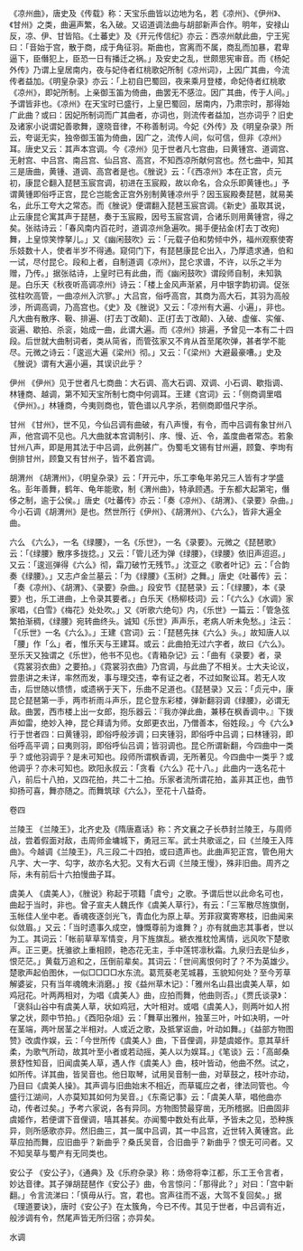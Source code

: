 <!-- { "loadSidebar": true } -->
《凉州曲》，唐史及《传载》称：天宝乐曲皆以边地为名，若《凉州》、《伊州》、《甘州》之类，曲遍声繁，名入破。又诏道调法曲与胡部新声合作。明年，安禄山反，凉、伊、甘皆陷。《土蕃史》及《开元传信纪》亦云：西凉州献此曲，宁王宪曰：「音始于宫，散于商，成于角征羽。斯曲也，宫离而不属，商乱而加暴，君卑逼下，臣僭犯上，臣恐一日有播迁之祸。」及安史之乱，世颇思宪审音。而《杨妃外传》乃谓上皇居南内，夜与妃侍者红桃歌妃所制《凉州词》，上因广其曲，今流传者益加。《明皇杂录》亦云：「上初自巴蜀回，夜来乘月登楼，命妃侍者红桃歌《凉州》，即妃所制。上亲御玉笛为倚曲，曲罢无不感泣。因广其曲，传于人间。」予谓皆非也。《凉州》在天宝时已盛行，上皇巴蜀回，居南内，乃肃宗时，那得始广此曲？或曰：因妃所制词而广其曲者，亦词也，则流传者益加，岂亦词乎？旧史及诸家小说谓妃善歌舞，邃晓音律，不称善制词。今妃《外传》及《明皇杂录》所云，夸诞无实，独帝御玉笛为倚曲，因广之，流传人间，似可信，但非《凉州》耳。唐史又云：其声本宫调。今《凉州》见于世者凡七宫曲，曰黄锺宫、道调宫、无射宫、中吕宫、南吕宫、仙吕宫、高宫，不知西凉所献何宫也。然七曲中，知其三是唐曲，黄锺、道调、高宫者是也。《脞说》云：「《西凉州》本在正宫，贞元初，康昆仑翻入琵琶玉宸宫调，初进在玉宸殿，故以命名，合众乐即黄锺也。」予谓黄锺即俗呼正宫，昆仑岂能舍正宫外别制黄锺凉州乎？因玉宸殿奏琵琶，就易美名，此乐工夸大之常态。而《脞说》便谓翻入琵琶玉宸宫调。《新史》虽取其说，止云康昆仑寓其声于琵琶，奏于玉宸殿，因号玉宸宫调，合诸乐则用黄锺宫，得之矣。张祜诗云：「春风南内百花时，道调凉州急遍吹。揭手便拈金(朾去丁改宛)舞，上皇惊笑悖拏儿。」又《幽闲鼓吹》云：「元载子伯和势倾中外，福州观察使寄乐妓数十人，使者半岁不得通。窥伺门下，有琵琶康昆仑出入，乃厚遗求通，伯和一试，尽付昆仑。段和上者，自制道调《凉州》，昆仑求谱，不许，以乐之半为赠，乃传。」据张祜诗，上皇时已有此曲，而《幽闲鼓吹》谓段师自制，未知孰是。白乐天《秋夜听高调凉州》诗云：「楼上金风声渐紧，月中银字韵初调。促张弦柱吹高管，一曲凉州入泬寥。」大吕宫，俗呼高宫，其商为高大石，其羽为高般涉，所调高调，乃高宫也。《史》及《脞说》又云：「凉州有大遍、小遍」，非也。凡大曲有散序、靸、排遍、(打去丁改颠)、正(打去丁改颠)、入破、虚催、实催、衮遍、歇拍、杀衮，始成一曲，此谓大遍。而《凉州》排遍，予曾见一本有二十四段。后世就大曲制词者，类从简省，而管弦家又不肯从首至尾吹弹，甚者学不能尽。元微之诗云：「逡巡大遍《梁州》彻。」又云：「《梁州》大避最豪嘈。」史及《脞说》谓有大遍小遍，其误识此乎？

伊州
《伊州》见于世者凡七商曲：大石调、高大石调、双调、小石调、歇指调、林锺商、越调，第不知天宝所制七商中何调耳。王建《宫词》云：「侧商调里唱《伊州》。」林锺商，今夷则商也，管色谱以凡字杀，若侧商即借尺字杀。

甘州
《甘州》，世不见，今仙吕调有曲破，有八声慢，有令，而中吕调有象甘州八声，他宫调不见也。凡大曲就本宫调制引、序、慢、近、令，盖度曲者常态。若象甘州八声，即是用其法于中吕调，此例甚广。伪蜀毛文锡有甘州遍，顾敻、李珣有倒排甘州，顾敻又有甘州子，皆不着宫调。

胡渭州
《胡渭州》，《明皇杂录》云：「开元中，乐工李龟年弟兄三人皆有才学盛名。彭年善舞，鹤年、龟年能歌，制《渭州曲》，特承顾遇。于东都大起第宅，僭侈之制，逾于公侯。」唐史《吐蕃传》亦云：「奏《凉州》、《胡渭》、《录要》杂曲。」今小石调《胡渭州》是也。然世所行《伊州》、《胡渭州》、《六么》，皆非大遍全曲。

六么
《六么》，一名《绿腰》，一名《乐世》，一名《录要》。元微之《琵琶歌》云：「《绿腰》散序多拢捻。」又云：「管儿还为弹《绿腰》，《绿腰》依旧声迢迢。」又云：「逡巡弹得《六么》彻，霜刀破竹无残节。」沈亚之《歌者叶记》云：「合韵奏《绿腰》。」又志卢金兰墓云：「为《绿腰》《玉树》之舞。」唐史《吐蕃传》云：「奏《凉州》、《胡渭》、《录要》杂曲。」段安节《琵琶录》云：「《绿腰》，本《录要》也，乐工进曲，上令录其要者。」白乐天《杨柳枝词》云：「《六么》《水调》家家唱，《白雪》《梅花》处处吹。」又《听歌六绝句》内，《乐世》一篇云：「管急弦繁拍渐稠，《绿腰》宛转曲终头。诚知《乐世》声声乐，老病人听未免愁。」注云：「《乐世》一名《六么》。」王建《宫词》云：「琵琶先抹《六么》头。」故知唐人以「腰」作「么」者，惟乐天与王建耳。或云：此曲拍无过六字者，故曰《六么》。至乐天又独谓之《乐世》，他书不见也。《青箱杂记》云：「曲有《录要》者，录《霓裳羽衣曲》之要拍。」《霓裳羽衣曲》乃宫调，与此曲了不相关。士大夫论议，尝患讲之未详，率然而发，事与理交违，幸有证之者，不过如聚讼耳。若无人攻击，后世随以愦愦，或遗祸于天下，乐曲不足道也。《琵琶录》又云：「贞元中，康昆仑琵琶第一手，两市祈雨斗声乐，昆仑登东彩楼，弹新翻羽调《绿腰》，必谓无敌。曲罢，西市楼上出一女郎，抱乐器云：『我亦弹此曲，兼移在枫香调中。』下拨声如雷，绝妙入神，昆仑拜请为师。女郎更衣出，乃僧善本，俗姓段。」今《六么》行于世者四：曰黄锺羽，即俗呼般涉调；曰夹锺羽，即俗呼中吕调；曰林锺羽，即俗呼高平调；曰夷则羽，即俗呼仙吕调；皆羽调也。昆仑所谓新翻，今四曲中一类乎？或他羽调乎？是未可知也。段师所谓枫香调，无所著见。今四曲中一类乎？或他调乎？亦未可知也。欧阳永叔云：「贪看《六么》花十八。」此曲内一迭名花十八，前后十八拍，又四花拍，共二十二拍。乐家者流所谓花拍，盖非其正也，曲节抑扬可喜，舞亦随之。而舞筑球《六么》，至花十八益奇。

卷四

兰陵王
《兰陵王》，北齐史及《隋唐嘉话》称：齐文襄之子长恭封兰陵王，与周师战，尝着假面对敌，击周师金墉城下，勇冠三军。武士共歌谣之，曰《兰陵王入阵曲》。今越调《兰陵王》，凡三段二十四拍，或曰遗声也。此曲声犯正宫，管色用大凡字、大一字、勾字，故亦名大犯。又有大石调《兰陵王慢》，殊非旧曲。周齐之际，未有前后十六拍慢曲子耳。

虞美人
《虞美人》，《脞说》称起于项籍「虞兮」之歌。予谓后世以此命名可也，曲起于当时，非也。曾子宣夫人魏氏作《虞美人草行》，有云：「三军散尽旌旗倒，玉帐佳人坐中老。香魂夜逐剑光飞，青血化为原上草。芳菲寂寞寄寒枝，旧曲闻来似敛眉。」又云：「当时遗事久成空，慷慨尊前为谁舞？」亦有就曲志其事者，世以为工。其词云：「帐前草草军情变，月下旌旗乱。褫衣推枕怆离情，远风吹下楚歌声。正三更。抚骓欲上重相顾，艳态花无主，手中莲锷凛秋霜。九泉归去是仙乡，恨茫茫。」黄载万追和之，压倒前辈矣。其词云：「世间离恨何时了？不为英雄少。楚歌声起伯图休，一似□□□□水东流。葛荒葵老芜城暮，玉貌知何处？至今芳草解婆娑，只有当年魂魄未消磨。」按《益州草木记》：「雅州名山县出虞美人草，如鸡冠花。叶两两相对，为唱《虞美人》曲，应拍而舞，他曲则否。」《贾氏谈录》：「褒斜山谷中有虞美人草，状如鸡冠，大叶相对。或唱《虞美人》，则两叶如人拊掌之状，颇中节拍。」《酉阳杂俎》云：「舞草出雅州，独茎三叶，叶如决明，一叶在茎端，两叶居茎之半相对。人或近之歌，及抵掌讴曲，叶动如舞。」《益部方物图赞》改虞作娱，云：「今世所传《虞美人》曲，下音俚调，非楚虞姬作。意其草纤柔，为歌气所动，故其叶至小者或若动摇，美人以为娱耳。」《笔谈》云：「高邮桑景舒性知音，旧闻虞美人草，遇人作《虞美人》曲，枝叶皆动，他曲不然。试之，如所传。详其曲，皆吴音也。他日取琴，试用吴音制一曲，对草鼓之，枝叶亦动，乃目曰《虞美人操》。其声调与旧曲始末不相近，而草辄应之者，律法同管也。今盛行江湖间，人亦莫知其如何为吴音。」《东斋记事》云：「虞美人草，唱他曲亦动，传者过矣。」予考六家说，各有异同。方物图赞最穿凿，无所稽据。旧曲固非虞姬作，若便谓下音俚调，嘻其甚矣。亦闻蜀中数处有此草，予皆未之见，恐种族异，则所感歌亦异。然旧曲三，其一属中吕调，其一中吕宫，近世转入黄锺宫。此草应拍而舞，应旧曲乎？新曲乎？桑氏吴音，合旧曲乎？新曲乎？恨无可问者。又不知吴草与蜀产有无同类也。

安公子
《安公子》，《通典》及《乐府杂录》称：炀帝将幸江都，乐工王令言者，妙达音律。其子弹胡琵琶作《安公子》曲，令言惊问：「那得此？」对曰：「宫中新翻。」令言流涕曰：「慎毋从行。宫，君也。宫声往而不返，大驾不复回矣。」据《理道要诀》，唐时《安公子》在太簇角，今已不传。其见于世者，中吕调有近，般涉调有令，然尾声皆无所归宿；亦异矣。

水调
